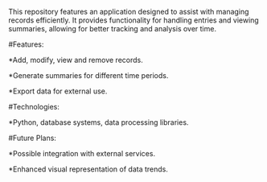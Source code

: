 This repository features an application designed to assist with managing records efficiently. It provides functionality for handling entries and viewing summaries, allowing for better tracking and analysis over time.

#Features:

*Add, modify, view and remove records.

*Generate summaries for different time periods.

*Export data for external use.

#Technologies:

*Python, database systems, data processing libraries.

#Future Plans:

*Possible integration with external services.

*Enhanced visual representation of data trends.
